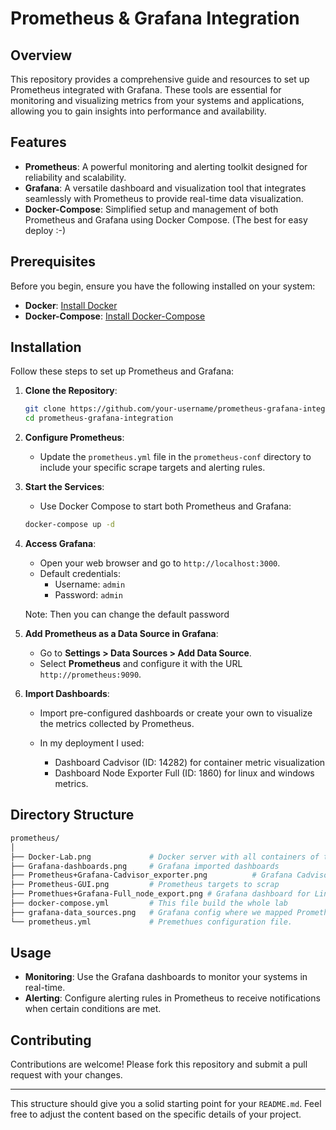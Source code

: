 # Prometheus & Grafana Integration

## Overview

This repository provides a comprehensive guide and resources to set up Prometheus integrated with Grafana. These tools are essential for monitoring and visualizing metrics from your systems and applications, allowing you to gain insights into performance and availability.

## Features

- **Prometheus**: A powerful monitoring and alerting toolkit designed for reliability and scalability.
- **Grafana**: A versatile dashboard and visualization tool that integrates seamlessly with Prometheus to provide real-time data visualization.
- **Docker-Compose**: Simplified setup and management of both Prometheus and Grafana using Docker Compose. (The best for easy deploy :-)

## Prerequisites

Before you begin, ensure you have the following installed on your system:

- **Docker**: [Install Docker](https://docs.docker.com/get-docker/)
- **Docker-Compose**: [Install Docker-Compose](https://docs.docker.com/compose/install/)

## Installation

Follow these steps to set up Prometheus and Grafana:

1. **Clone the Repository**:
    ```bash
    git clone https://github.com/your-username/prometheus-grafana-integration.git
    cd prometheus-grafana-integration
    ```

2. **Configure Prometheus**:
    - Update the `prometheus.yml` file in the `prometheus-conf` directory to include your specific scrape targets and alerting rules.

3. **Start the Services**:
    - Use Docker Compose to start both Prometheus and Grafana:
    ```bash
    docker-compose up -d
    ```

4. **Access Grafana**:
    - Open your web browser and go to `http://localhost:3000`.
    - Default credentials:
      - Username: `admin`
      - Password: `admin`

    Note: Then you can change the default password

5. **Add Prometheus as a Data Source in Grafana**:
    - Go to **Settings > Data Sources > Add Data Source**.
    - Select **Prometheus** and configure it with the URL `http://prometheus:9090`.

6. **Import Dashboards**:
    - Import pre-configured dashboards or create your own to visualize the metrics collected by Prometheus.

    - In my deployment I used:
        - Dashboard Cadvisor (ID: 14282) for container metric visualization
        - Dashboard Node Exporter Full (ID: 1860) for linux and windows metrics.



## Directory Structure

```bash
prometheus/
│
├── Docker-Lab.png             # Docker server with all containers of this lab
├── Grafana-dashboards.png     # Grafana imported dashboards
├── Prometheus+Grafana-Cadvisor_exporter.png          # Grafana Cadvisor dashboard
├── Prometheus-GUI.png         # Prometheus targets to scrap
├── Promethues+Grafana-Full_node_export.png # Grafana dashboard for Linux/windows node exporters
├── docker-compose.yml         # This file build the whole lab
├── grafana-data_sources.png   # Grafana config where we mapped Prometheus
└── prometheus.yml             # Premethues configuration file.
```

## Usage

- **Monitoring**: Use the Grafana dashboards to monitor your systems in real-time.
- **Alerting**: Configure alerting rules in Prometheus to receive notifications when certain conditions are met.

## Contributing

Contributions are welcome! Please fork this repository and submit a pull request with your changes.



---

This structure should give you a solid starting point for your `README.md`. Feel free to adjust the content based on the specific details of your project.